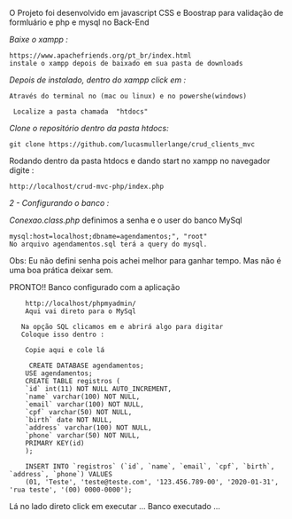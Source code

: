 

O Projeto foi desenvolvido em javascript CSS e Boostrap para validação de formluário e php e mysql no Back-End 

<i> Baixe o xampp : </i>

    https://www.apachefriends.org/pt_br/index.html
    instale o xampp depois de baixado em sua pasta de downloads

<i> Depois de instalado, dentro do xampp click em : </i>
    
    
    Através do terminal no (mac ou linux) e no powershe(windows)

     Localize a pasta chamada  "htdocs"
    
<i> Clone o repositório dentro da pasta htdocs: </i>

    git clone https://github.com/lucasmullerlange/crud_clients_mvc 

Rodando dentro da pasta htdocs e dando start no xampp
    no navegador digite : 

    http://localhost/crud-mvc-php/index.php

 <i> 2 - Configurando o banco  : </i>
    
<i> Conexao.class.php </i>
    definimos a senha e o user do banco MySql 

    mysql:host=localhost;dbname=agendamentos;", "root"
    No arquivo agendamentos.sql terá a query do mysql. 
    
 Obs: Eu não defini senha pois achei melhor para ganhar tempo. Mas não é uma boa prática deixar sem.

PRONTO!! Banco configurado com a aplicação 
 
        http://localhost/phpmyadmin/  
        Aqui vai direto para o MySql 

       Na opção SQL clicamos em e abrirá algo para digitar 
       Coloque isso dentro : 

        Copie aqui e cole lá 

         CREATE DATABASE agendamentos; 
        USE agendamentos;
        CREATE TABLE registros (
        `id` int(11) NOT NULL AUTO_INCREMENT,
        `name` varchar(100) NOT NULL,
        `email` varchar(100) NOT NULL,
        `cpf` varchar(50) NOT NULL,
        `birth` date NOT NULL,
        `address` varchar(100) NOT NULL,
        `phone` varchar(50) NOT NULL,
        PRIMARY KEY(id)
        );

        INSERT INTO `registros` (`id`, `name`, `email`, `cpf`, `birth`, `address`, `phone`) VALUES
        (01, 'Teste', 'teste@teste.com', '123.456.789-00', '2020-01-31', 'rua teste', '(00) 0000-0000');


Lá no lado direto click em executar ... Banco executado ... 






     


       
